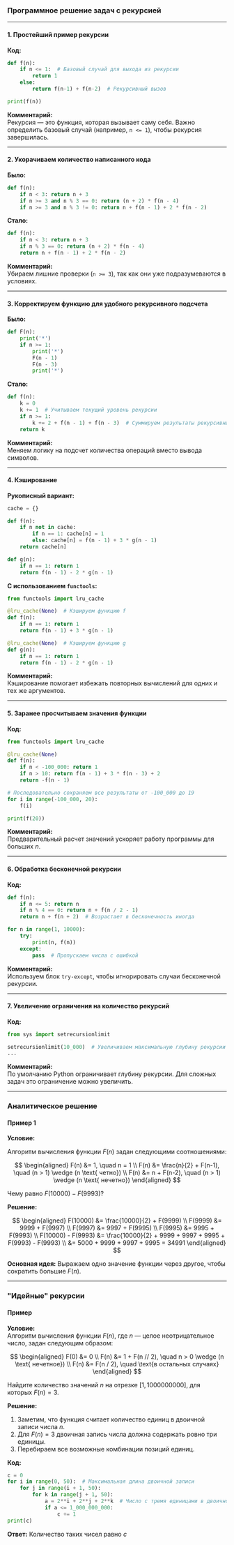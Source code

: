 ### Программное решение задач с рекурсией

---

#### 1. **Простейший пример рекурсии**

**Код:**
```python
def f(n):
    if n <= 1:  # Базовый случай для выхода из рекурсии
        return 1
    else:
        return f(n-1) + f(n-2)  # Рекурсивный вызов

print(f(n))
```

**Комментарий:**  
Рекурсия — это функция, которая вызывает саму себя. Важно определить базовый случай (например, `n <= 1`), чтобы рекурсия завершилась.

---

#### 2. **Укорачиваем количество написанного кода**

**Было:**
```python
def f(n):
    if n < 3: return n + 3
    if n >= 3 and n % 3 == 0: return (n + 2) * f(n - 4)
    if n >= 3 and n % 3 != 0: return n + f(n - 1) + 2 * f(n - 2)
```

**Стало:**
```python
def f(n):
    if n < 3: return n + 3
    if n % 3 == 0: return (n + 2) * f(n - 4)
    return n + f(n - 1) + 2 * f(n - 2)
```

**Комментарий:**  
Убираем лишние проверки (`n >= 3`), так как они уже подразумеваются в условиях.

---

#### 3. **Корректируем функцию для удобного рекурсивного подсчета**

**Было:**
```python
def F(n):
    print('*')
    if n >= 1:
        print('*')
        F(n - 1)
        F(n - 3)
        print('*')
```

**Стало:**
```python
def f(n):
    k = 0
    k += 1  # Учитываем текущий уровень рекурсии
    if n >= 1:
        k += 2 + f(n - 1) + f(n - 3)  # Суммируем результаты рекурсивных вызовов
    return k
```

**Комментарий:**  
Меняем логику на подсчет количества операций вместо вывода символов.

---

#### 4. **Кэширование**

**Рукописный вариант:**
```python
cache = {}

def f(n):
    if n not in cache:
        if n == 1: cache[n] = 1
        else: cache[n] = f(n - 1) + 3 * g(n - 1)
    return cache[n]

def g(n):
    if n == 1: return 1
    return f(n - 1) - 2 * g(n - 1)
```

**С использованием `functools`:**
```python
from functools import lru_cache

@lru_cache(None)  # Кэшируем функцию f
def f(n):
    if n == 1: return 1
    return f(n - 1) + 3 * g(n - 1)

@lru_cache(None)  # Кэшируем функцию g
def g(n):
    if n == 1: return 1
    return f(n - 1) - 2 * g(n - 1)
```

**Комментарий:**  
Кэширование помогает избежать повторных вычислений для одних и тех же аргументов.

---

#### 5. **Заранее просчитываем значения функции**

**Код:**
```python
from functools import lru_cache

@lru_cache(None)
def f(n):
    if n < -100_000: return 1
    if n > 10: return f(n - 1) + 3 * f(n - 3) + 2
    return -f(n - 1)

# Последовательно сохраняем все результаты от -100_000 до 19
for i in range(-100_000, 20):
    f(i)

print(f(20))
```

**Комментарий:**  
Предварительный расчет значений ускоряет работу программы для больших $n$.

---

#### 6. **Обработка бесконечной рекурсии**

**Код:**
```python
def f(n):
    if n <= 5: return n
    if n % 4 == 0: return n + f(n / 2 - 1)
    return n + f(n + 2)  # Возрастает в бесконечность иногда

for n in range(1, 10000):
    try:
        print(n, f(n))
    except:
        pass  # Пропускаем числа с ошибкой
```

**Комментарий:**  
Используем блок `try-except`, чтобы игнорировать случаи бесконечной рекурсии.

---

#### 7. **Увеличение ограничения на количество рекурсий**

**Код:**
```python
from sys import setrecursionlimit

setrecursionlimit(10_000)  # Увеличиваем максимальную глубину рекурсии
...
```

**Комментарий:**  
По умолчанию Python ограничивает глубину рекурсии. Для сложных задач это ограничение можно увеличить.

---

### Аналитическое решение

#### **Пример 1**

**Условие:**  

Алгоритм вычисления функции $F(n)$ задан следующими соотношениями:

$$
\begin{aligned}
F(n) &= 1, \quad n = 1 \\
F(n) &= \frac{n}{2} + F(n-1), \quad (n > 1) \wedge (n \text{ четно}) \\
F(n) &= n + F(n-2), \quad (n > 1) \wedge (n \text{ нечетно})
\end{aligned}
$$

Чему равно $F(10000) - F(9993)$?

**Решение:**

$$
\begin{aligned}
F(10000) &= \frac{10000}{2} + F(9999) \\
F(9999) &= 9999 + F(9997) \\
F(9997) &= 9997 + F(9995) \\
F(9995) &= 9995 + F(9993) \\
F(10000) - F(9993) &= \frac{10000}{2} + 9999 + 9997 + 9995 + F(9993) - F(9993) \\
&= 5000 + 9999 + 9997 + 9995 = 34991
\end{aligned}
$$

**Основная идея:** Выражаем одно значение функции через другое, чтобы сократить большие $F(n)$.

---

### "Идейные" рекурсии

#### **Пример**

**Условие:**  
Алгоритм вычисления функции $F(n)$, где $n$ — целое неотрицательное число, задан следующим образом:

$$
\begin{aligned}
F(0) &= 0 \\
F(n) &= 1 + F(n // 2), \quad n > 0 \wedge (n \text{ нечетное}) \\
F(n) &= F(n / 2), \quad \text{в остальных случаях}
\end{aligned}
$$

Найдите количество значений $n$ на отрезке $[1, 1000000000]$, для которых $F(n) = 3$.

**Решение:**
1. Заметим, что функция считает количество единиц в двоичной записи числа $n$.
2. Для $F(n) = 3$ двоичная запись числа должна содержать ровно три единицы.
3. Перебираем все возможные комбинации позиций единиц.

**Код:**
```python
c = 0
for i in range(0, 50):  # Максимальная длина двоичной записи
    for j in range(i + 1, 50):
        for k in range(j + 1, 50):
            a = 2**i + 2**j + 2**k  # Число с тремя единицами в двоичной записи
            if a <= 1_000_000_000:
                c += 1
print(c)
```

**Ответ:** Количество таких чисел равно $c$
